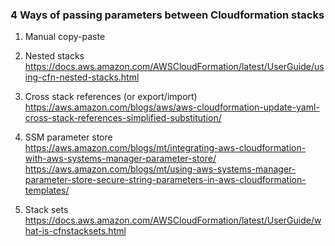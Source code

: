 ### 4 Ways of passing parameters between Cloudformation stacks

1. Manual copy-paste

1. Nested stacks<br> 
https://docs.aws.amazon.com/AWSCloudFormation/latest/UserGuide/using-cfn-nested-stacks.html

1. Cross stack references (or export/import)<br>
https://aws.amazon.com/blogs/aws/aws-cloudformation-update-yaml-cross-stack-references-simplified-substitution/

1. SSM parameter store<br>
https://aws.amazon.com/blogs/mt/integrating-aws-cloudformation-with-aws-systems-manager-parameter-store/<br>
https://aws.amazon.com/blogs/mt/using-aws-systems-manager-parameter-store-secure-string-parameters-in-aws-cloudformation-templates/

1. Stack sets<br>
https://docs.aws.amazon.com/AWSCloudFormation/latest/UserGuide/what-is-cfnstacksets.html

